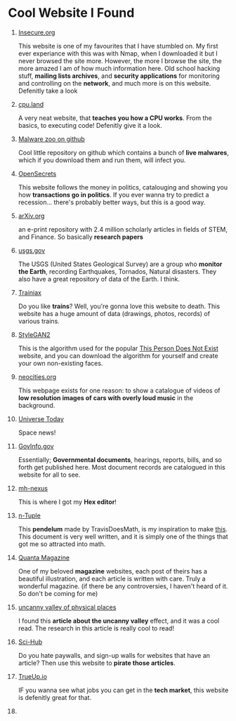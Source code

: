 # Cool Website I Found

1. [Insecure.org](https://insecure.org/fyodor/)

   This website is one of my favourites that I have stumbled on. My first ever experiance with this was with Nmap, when I downloaded it but I never browsed the site more. However, the more I browse the site, the more amazed I am of how much information here. Old school hacking stuff, **mailing lists archives**, and **security applications** for monitoring and controlling on the **network**, and much more is on this website. Defenitly take a look
2. [cpu.land](https://cpu.land/)

   A very neat website, that **teaches you how a CPU works**. From the basics, to executing code! Defenitly give it a look.
3. [Malware zoo on github](https://github.com/ytisf/theZoo)

   Cool little repository on github which contains a bunch of **live malwares**, which if you download them and run them, will infect you.
4. [OpenSecrets](https://www.opensecrets.org/)

   This website follows the money in politics, catalouging and showing you how **transactions go in politics**. If you ever wanna try to predict a recession... there's probably better ways, but this is a good way.
5. [arXiv.org](https://arxiv.org/)

   an e-print repository with 2.4 million scholarly articles in fields of STEM, and Finance. So basically **research papers**
6. [usgs.gov](https://earthexplorer.usgs.gov/)

   The USGS (United States Geological Survey) are a group who **monitor the Earth**, recording Earthquakes, Tornados, Natural disasters. They also have a great repository of data of the Earth. I think.
7. [Trainiax](https://trainiax.net/index.php)

   Do you like **trains**? Well, you're gonna love this website to death. This website has a huge amount of data (drawings, photos, records) of various trains.
8. [StyleGAN2](https://github.com/NVlabs/stylegan2)

   This is the algorithm used for the popular [This Person Does Not Exist](https://this-person-does-not-exist.com/en) website, and you can download the algorithm for yourself and create your own non-existing faces.
9. [neocities.org](https://awesomecars.neocities.org/oldlist)

   This webpage exists for one reason: to show a catalogue of videos of **low resolution images of cars with overly loud music** in the background.
10. [Universe Today](https://www.universetoday.com/)

    Space news!
11. [GovInfo.gov](https://www.govinfo.gov/#advanced)

    Essentially; **Governmental documents**, hearings, reports, bills, and so forth get published here. Most document records are catalogued in this website for all to see.
12. [mh-nexus](https://mh-nexus.de/en/programs.php)

    This is where I got my **Hex editor**!
13. [n-Tuple](https://travisdoesmath.github.io/pendulum-explainer/)

    This **pendelum** made by TravisDoesMath, is my inspiration to make [this](https://firecroc635.github.io/RotatingPoint/). This document is very well written, and it is simply one of the things that got me so attracted into math.
14. [Quanta Magazine](https://www.quantamagazine.org/)

    One of my beloved **magazine** websites, each post of theirs has a beautiful illustration, and each article is written with care. Truly a wonderful magazine. (if there be any controversies, I haven't heard of it. So don't be coming for me)
15. [uncanny valley of physical places](https://www.researchgate.net/publication/361850311_Structural_deviations_drive_an_uncanny_valley_of_physical_places)

    I found this **article about the uncanny valley** effect, and it was a cool read. The research in this article is really cool to read!
16. [Sci-Hub](https://sci-hub.st/)

    Do you hate paywalls, and sign-up walls for websites that have an article? Then use this website to **pirate those articles**.
17. [TrueUp.io](https://www.trueup.io/)

    IF you wanna see what jobs you can get in the **tech market**, this website is defenitly great for that.
18.
